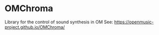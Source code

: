 # OMChroma

Library for the control of sound synthesis in OM
See: https://openmusic-project.github.io/OMChroma/
